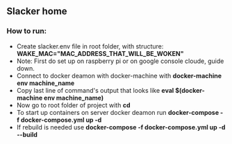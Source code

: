 ## Slacker home

### How to run:
* Create slacker.env file in root folder, with structure:
    **WAKE_MAC="MAC_ADDRESS_THAT_WILL_BE_WOKEN"**
* Note: First do set up on raspberry pi or on google console cloude, guide down.
* Connect to docker deamon with docker-machine with **docker-machine env machine_name**
* Copy last line of command's output that looks like **eval $(docker-machine env machine_name)**
* Now go to root folder of project with **cd**
* To start up containers on server docker deamon run **docker-compose -f docker-compose.yml up -d**
* If rebuild is needed use **docker-compose -f docker-compose.yml up -d --build**